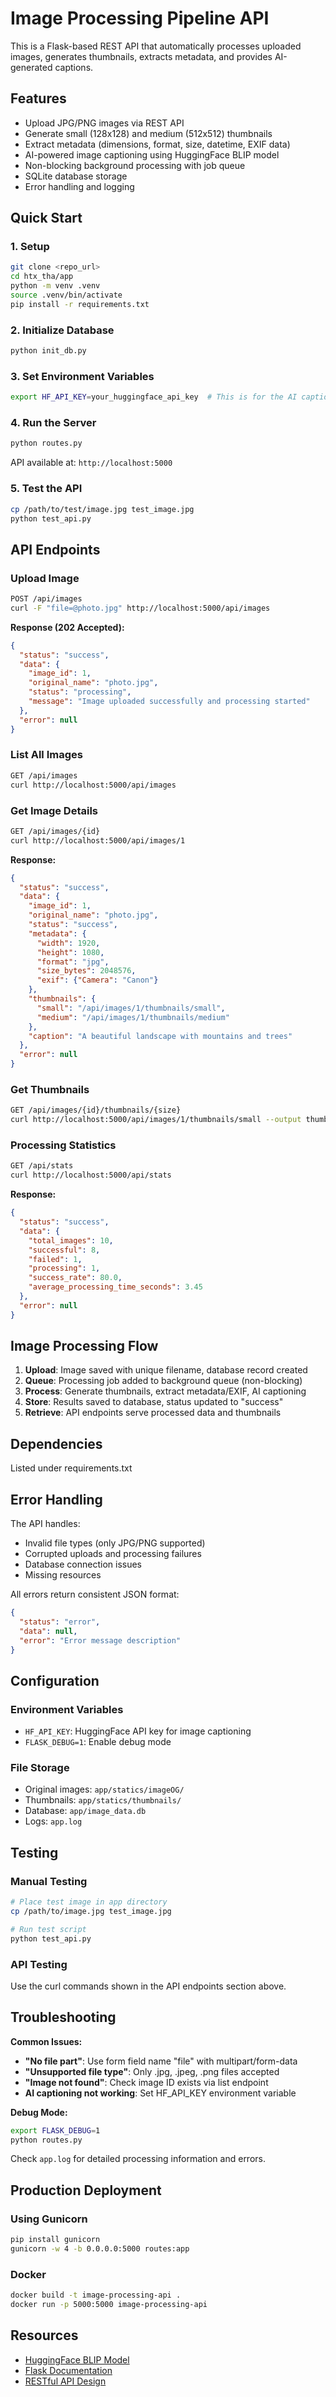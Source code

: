 
# Image Processing Pipeline API

This is a Flask-based REST API that automatically processes uploaded images, generates thumbnails, extracts metadata, and provides AI-generated captions.

## Features

- Upload JPG/PNG images via REST API
- Generate small (128x128) and medium (512x512) thumbnails
- Extract metadata (dimensions, format, size, datetime, EXIF data)
- AI-powered image captioning using HuggingFace BLIP model
- Non-blocking background processing with job queue
- SQLite database storage
- Error handling and logging

## Quick Start

### 1. Setup
```bash
git clone <repo_url>
cd htx_tha/app
python -m venv .venv
source .venv/bin/activate
pip install -r requirements.txt
```

### 2. Initialize Database
```bash
python init_db.py
```

### 3. Set Environment Variables
```bash
export HF_API_KEY=your_huggingface_api_key  # This is for the AI captioning
```

### 4. Run the Server
```bash
python routes.py
```
API available at: `http://localhost:5000`

### 5. Test the API
```bash
cp /path/to/test/image.jpg test_image.jpg
python test_api.py
```

## API Endpoints

### Upload Image
```bash
POST /api/images
curl -F "file=@photo.jpg" http://localhost:5000/api/images
```
**Response (202 Accepted):**
```json
{
  "status": "success",
  "data": {
    "image_id": 1,
    "original_name": "photo.jpg",
    "status": "processing",
    "message": "Image uploaded successfully and processing started"
  },
  "error": null
}
```

### List All Images
```bash
GET /api/images
curl http://localhost:5000/api/images
```

### Get Image Details
```bash
GET /api/images/{id}
curl http://localhost:5000/api/images/1
```
**Response:**
```json
{
  "status": "success",
  "data": {
    "image_id": 1,
    "original_name": "photo.jpg",
    "status": "success",
    "metadata": {
      "width": 1920,
      "height": 1080,
      "format": "jpg",
      "size_bytes": 2048576,
      "exif": {"Camera": "Canon"}
    },
    "thumbnails": {
      "small": "/api/images/1/thumbnails/small",
      "medium": "/api/images/1/thumbnails/medium"
    },
    "caption": "A beautiful landscape with mountains and trees"
  },
  "error": null
}
```

### Get Thumbnails
```bash
GET /api/images/{id}/thumbnails/{size}
curl http://localhost:5000/api/images/1/thumbnails/small --output thumb.jpg
```

### Processing Statistics
```bash
GET /api/stats
curl http://localhost:5000/api/stats
```
**Response:**
```json
{
  "status": "success",
  "data": {
    "total_images": 10,
    "successful": 8,
    "failed": 1,
    "processing": 1,
    "success_rate": 80.0,
    "average_processing_time_seconds": 3.45
  },
  "error": null
}
```

## Image Processing Flow

1. **Upload**: Image saved with unique filename, database record created
2. **Queue**: Processing job added to background queue (non-blocking)
3. **Process**: Generate thumbnails, extract metadata/EXIF, AI captioning
4. **Store**: Results saved to database, status updated to "success"
5. **Retrieve**: API endpoints serve processed data and thumbnails

## Dependencies

Listed under requirements.txt

## Error Handling

The API handles:
- Invalid file types (only JPG/PNG supported)
- Corrupted uploads and processing failures
- Database connection issues
- Missing resources

All errors return consistent JSON format:
```json
{
  "status": "error",
  "data": null,
  "error": "Error message description"
}
```

## Configuration

### Environment Variables
- `HF_API_KEY`: HuggingFace API key for image captioning
- `FLASK_DEBUG=1`: Enable debug mode

### File Storage
- Original images: `app/statics/imageOG/`
- Thumbnails: `app/statics/thumbnails/`
- Database: `app/image_data.db`
- Logs: `app.log`

## Testing

### Manual Testing
```bash
# Place test image in app directory
cp /path/to/image.jpg test_image.jpg

# Run test script
python test_api.py
```

### API Testing
Use the curl commands shown in the API endpoints section above.

## Troubleshooting

**Common Issues:**
- **"No file part"**: Use form field name "file" with multipart/form-data
- **"Unsupported file type"**: Only .jpg, .jpeg, .png files accepted
- **"Image not found"**: Check image ID exists via list endpoint
- **AI captioning not working**: Set HF_API_KEY environment variable

**Debug Mode:**
```bash
export FLASK_DEBUG=1
python routes.py
```

Check `app.log` for detailed processing information and errors.

## Production Deployment

### Using Gunicorn
```bash
pip install gunicorn
gunicorn -w 4 -b 0.0.0.0:5000 routes:app
```

### Docker 
```bash
docker build -t image-processing-api .
docker run -p 5000:5000 image-processing-api
```

## Resources

- [HuggingFace BLIP Model](https://huggingface.co/Salesforce/blip-image-captioning-large)
- [Flask Documentation](https://flask.palletsprojects.com/)
- [RESTful API Design](https://restfulapi.net/)